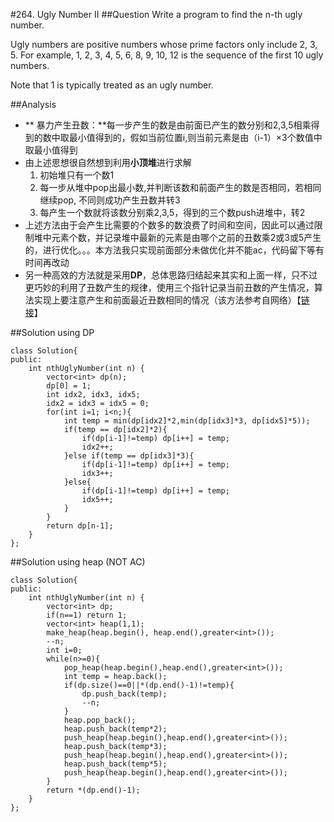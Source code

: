 #264. Ugly Number II
##Question
Write a program to find the n-th ugly number.

Ugly numbers are positive numbers whose prime factors only include 2, 3, 5. For example, 1, 2, 3, 4, 5, 6, 8, 9, 10, 12 is the sequence of the first 10 ugly numbers.

Note that 1 is typically treated as an ugly number.

##Analysis
* ** 暴力产生丑数：**每一步产生的数是由前面已产生的数分别和2,3,5相乘得到的数中取最小值得到的，假如当前位置i,则当前元素是由（i-1）×3个数值中取最小值得到
* 由上述思想很自然想到利用**小顶堆**进行求解
	1. 初始堆只有一个数1
	2. 每一步从堆中pop出最小数,并判断该数和前面产生的数是否相同，若相同继续pop, 不同则成功产生丑数并转3
	3. 每产生一个数就将该数分别乘2,3,5，得到的三个数push进堆中，转2
* 上述方法由于会产生比需要的个数多的数浪费了时间和空间，因此可以通过限制堆中元素个数，并记录堆中最新的元素是由哪个之前的丑数乘2或3或5产生的，进行优化。。。本方法我只实现前面部分未做优化并不能ac，代码留下等有时间再改动
* 另一种高效的方法就是采用**DP**，总体思路归结起来其实和上面一样，只不过更巧妙的利用了丑数产生的规律，使用三个指针记录当前丑数的产生情况，算法实现上要注意产生和前面最近丑数相同的情况（该方法参考自网络）【[链接](http://www.geeksforgeeks.org/ugly-numbers/)】

##Solution using DP
```
class Solution{
public:
    int nthUglyNumber(int n) {
        vector<int> dp(n);
        dp[0] = 1;
        int idx2, idx3, idx5;
        idx2 = idx3 = idx5 = 0;
        for(int i=1; i<n;){
            int temp = min(dp[idx2]*2,min(dp[idx3]*3, dp[idx5]*5));
            if(temp == dp[idx2]*2){
                if(dp[i-1]!=temp) dp[i++] = temp;
                idx2++;
            }else if(temp == dp[idx3]*3){
                if(dp[i-1]!=temp) dp[i++] = temp;
                idx3++;
            }else{
                if(dp[i-1]!=temp) dp[i++] = temp;
                idx5++;
            }
        }
        return dp[n-1];
    }
};
```

##Solution using heap (NOT AC)
```
class Solution{
public:
    int nthUglyNumber(int n) {
		vector<int> dp;
        if(n==1) return 1;
        vector<int> heap(1,1);
        make_heap(heap.begin(), heap.end(),greater<int>());
        --n;
        int i=0;
        while(n>=0){
            pop_heap(heap.begin(),heap.end(),greater<int>());
            int temp = heap.back();
			if(dp.size()==0||*(dp.end()-1)!=temp){
				dp.push_back(temp);
				--n;
			}
            heap.pop_back();
            heap.push_back(temp*2);
            push_heap(heap.begin(),heap.end(),greater<int>());
            heap.push_back(temp*3);
            push_heap(heap.begin(),heap.end(),greater<int>());
            heap.push_back(temp*5);
            push_heap(heap.begin(),heap.end(),greater<int>());
        }
        return *(dp.end()-1);
    }
};
```